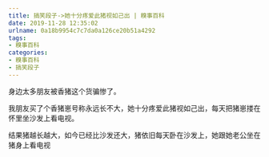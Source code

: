 ```yaml
---
title: 搞笑段子->她十分疼爱此猪视如己出 | 糗事百科
date: 2019-11-28 12:35:02
urlname: 0a18b9954c7c7da0a126ce20b51a4292
tags: 
- 糗事百科
categories:
- 糗事百科
- 搞笑段子
---
```

身边太多朋友被香猪这个货骗惨了。

我朋友买了个香猪崽号称永远长不大，她十分疼爱此猪视如己出，每天把猪崽搂在怀里坐沙发上看电视。

结果猪越长越大，如今已经比沙发还大，猪依旧每天卧在沙发上，她跟她老公坐在猪身上看电视


